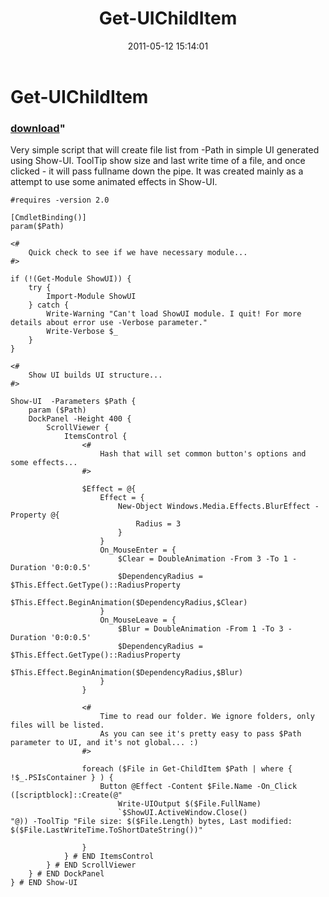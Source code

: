 ﻿---
pid:            2673
parent:         0
children:       
poster:         BartekB
title:          Get-UIChildItem
date:           2011-05-12 15:14:01
format:         posh
---

# Get-UIChildItem

### [download](2673.ps1)"

Very simple script that will create file list from -Path in simple UI generated using Show-UI. ToolTip show size and last write time of a file, and once clicked - it will pass fullname down the pipe. It was created mainly as a attempt to use some animated effects in Show-UI.		

```posh
#requires -version 2.0

[CmdletBinding()]
param($Path)

<#
    Quick check to see if we have necessary module...
#>

if (!(Get-Module ShowUI)) {
    try {
        Import-Module ShowUI
    } catch {
        Write-Warning "Can't load ShowUI module. I quit! For more details about error use -Verbose parameter."
        Write-Verbose $_
    }
}   

<#
    Show UI builds UI structure...
#>

Show-UI  -Parameters $Path {
    param ($Path)
    DockPanel -Height 400 {
        ScrollViewer {
            ItemsControl {
                <#
                    Hash that will set common button's options and some effects...
                #>
            
                $Effect = @{
                    Effect = {
                        New-Object Windows.Media.Effects.BlurEffect -Property @{
                            Radius = 3
                        }
                    }
                    On_MouseEnter = {
                        $Clear = DoubleAnimation -From 3 -To 1 -Duration '0:0:0.5'
                        $DependencyRadius = $This.Effect.GetType()::RadiusProperty
                        $This.Effect.BeginAnimation($DependencyRadius,$Clear)
                    }
                    On_MouseLeave = {
                        $Blur = DoubleAnimation -From 1 -To 3 -Duration '0:0:0.5'
                        $DependencyRadius = $This.Effect.GetType()::RadiusProperty
                        $This.Effect.BeginAnimation($DependencyRadius,$Blur)
                    }
                }
                
                <#
                    Time to read our folder. We ignore folders, only files will be listed.
                    As you can see it's pretty easy to pass $Path parameter to UI, and it's not global... :)
                #>
                
                foreach ($File in Get-ChildItem $Path | where { !$_.PSIsContainer } ) {
                    Button @Effect -Content $File.Name -On_Click ([scriptblock]::Create(@"
                        Write-UIOutput $($File.FullName)
                        `$ShowUI.ActiveWindow.Close()
"@)) -ToolTip "File size: $($File.Length) bytes, Last modified: $($File.LastWriteTime.ToShortDateString())"
                    
                }
            } # END ItemsControl
        } # END ScrollViewer
    } # END DockPanel
} # END Show-UI
```
